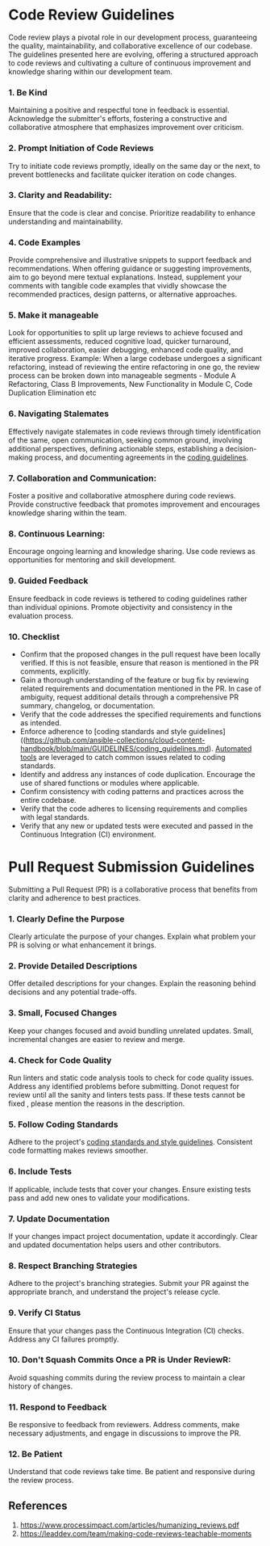 # Code Review Guidelines

Code review plays a pivotal role in our development process, guaranteeing the quality, maintainability, and collaborative excellence of our codebase. The guidelines presented here are evolving, offering a structured approach to code reviews and cultivating a culture of continuous improvement and knowledge sharing within our development team.

### 1. Be Kind
Maintaining a positive and respectful tone in feedback is essential. Acknowledge the submitter's efforts, fostering a constructive and collaborative atmosphere that emphasizes improvement over criticism.

### 2. Prompt Initiation of Code Reviews
Try to initiate code reviews promptly, ideally on the same day or the next, to prevent bottlenecks and facilitate quicker iteration on code changes.

### 3. Clarity and Readability:
Ensure that the code is clear and concise. Prioritize readability to enhance understanding and maintainability.

### 4. Code Examples
Provide comprehensive and illustrative snippets to support feedback and recommendations. When offering guidance or suggesting improvements, aim to go beyond mere textual explanations. Instead, supplement your comments with tangible code examples that vividly showcase the recommended practices, design patterns, or alternative approaches.

### 5. Make it manageable
Look for opportunities to split up large reviews to achieve focused and efficient assessments, reduced cognitive load, quicker turnaround, improved collaboration, easier debugging, enhanced code quality, and iterative progress.
Example:
When a large codebase undergoes a significant refactoring, instead of reviewing the entire refactoring in one go, the review process can be broken down into manageable segments - Module A Refactoring, Class B Improvements, New Functionality in Module C, Code Duplication Elimination etc

### 6. Navigating Stalemates
Effectively navigate stalemates in code reviews through timely identification of the same, open communication, seeking common ground, involving additional perspectives, defining actionable steps, establishing a decision-making process, and documenting agreements in the [coding guidelines](https://github.com/ansible-collections/cloud-content-handbook/blob/main/GUIDELINES/coding_guidelines.md). 

### 7. Collaboration and Communication:
Foster a positive and collaborative atmosphere during code reviews. Provide constructive feedback that promotes improvement and encourages knowledge sharing within the team.

### 8. Continuous Learning:
Encourage ongoing learning and knowledge sharing. Use code reviews as opportunities for mentoring and skill development.

### 9. Guided Feedback
Ensure feedback in code reviews is tethered to coding guidelines rather than individual opinions. Promote objectivity and consistency in the evaluation process.

### 10. Checklist 
- Confirm that the proposed changes in the pull request have been locally verified. If this is not feasible, ensure that reason is mentioned in the PR comments, explicitly.
- Gain a thorough understanding of the feature or bug fix by reviewing related requirements and documentation mentioned in the PR. In case of ambiguity, request additional details through a comprehensive PR summary, changelog, or documentation.
- Verify that the code addresses the specified requirements and functions as intended.
- Enforce adherence to [coding standards and style guidelines]((https://github.com/ansible-collections/cloud-content-handbook/blob/main/GUIDELINES/coding_guidelines.md). [Automated tools](https://github.com/ansible-collections/cloud-content-handbook/blob/main/CI/README.md#what-checks-are-run) are leveraged to catch common issues related to coding standards.
- Identify and address any instances of code duplication. Encourage the use of shared functions or modules where applicable.
- Confirm consistency with coding patterns and practices across the entire codebase.
- Verify that the code adheres to licensing requirements and complies with legal standards.
- Verify that any new or updated tests were executed and passed in the Continuous Integration (CI) environment.

# Pull Request Submission Guidelines

Submitting a Pull Request (PR) is a collaborative process that benefits from clarity and adherence to best practices.

### **1. Clearly Define the Purpose**
Clearly articulate the purpose of your changes. Explain what problem your PR is solving or what enhancement it brings.

### **2. Provide Detailed Descriptions**
Offer detailed descriptions for your changes. Explain the reasoning behind decisions and any potential trade-offs.

### **3. Small, Focused Changes**
Keep your changes focused and avoid bundling unrelated updates. Small, incremental changes are easier to review and merge.

### **4. Check for Code Quality**
Run linters and static code analysis tools to check for code quality issues. Address any identified problems before submitting. Donot request for review until all the sanity and linters tests pass. If these tests cannot be fixed , please mention the reasons in the description.

### **5. Follow Coding Standards**
Adhere to the project's [coding standards and style guidelines](https://github.com/ansible-collections/cloud-content-handbook/blob/main/GUIDELINES/coding_guidelines.md). Consistent code formatting makes reviews smoother.

### **6. Include Tests**
If applicable, include tests that cover your changes. Ensure existing tests pass and add new ones to validate your modifications.

### **7. Update Documentation**
If your changes impact project documentation, update it accordingly. Clear and updated documentation helps users and other contributors.

### **8. Respect Branching Strategies**
Adhere to the project's branching strategies. Submit your PR against the appropriate branch, and understand the project's release cycle.

### **9. Verify CI Status**
Ensure that your changes pass the Continuous Integration (CI) checks. Address any CI failures promptly.

### **10. Don't Squash Commits Once a PR is Under ReviewR**:
Avoid squashing commits during the review process to maintain a clear history of changes.

### **11. Respond to Feedback**
Be responsive to feedback from reviewers. Address comments, make necessary adjustments, and engage in discussions to improve the PR.

### **12. Be Patient**
Understand that code reviews take time. Be patient and responsive during the review process.

## References
1. https://www.processimpact.com/articles/humanizing_reviews.pdf
2. https://leaddev.com/team/making-code-reviews-teachable-moments
